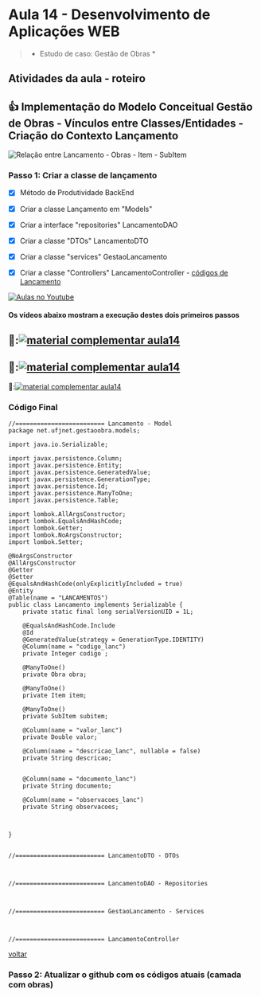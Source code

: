 # Aula 14 - Desenvolvimento de Aplicações WEB

> 
> 
>  * Estudo de caso: Gestão de Obras *


## Atividades da aula - roteiro

## :+1: Implementação do Modelo Conceitual Gestão de Obras - Vínculos entre Classes/Entidades - Criação do Contexto Lançamento

![Relação entre Lancamento - Obras - Item - SubItem](https://github.com/marcoswagner-commits/gestao_obras_aula_daw/blob/f99cca49fd5da210b29f6561a20e5a33c65a049d/documentos/modelo-conceitual-completo.png)

### Passo 1: Criar a classe de lançamento
- [x] Método de Produtividade BackEnd
- [x] Criar a classe Lançamento em "Models"
- [x] Criar a interface "repositories" LancamentoDAO
- [x] Criar a classe "DTOs" LancamentoDTO
- [x] Criar a classe "services" GestaoLancamento
- [x] Criar a classe "Controllers" LancamentoController - [códigos de Lancamento](#código-final)


[![Aulas no Youtube](https://github.com/marcoswagner-commits/gestao_obras_aula_daw/blob/cb3e2ea9547f9ddc831277f07919c3e78451eb92/yt-icon.png)](https://www.youtube.com/channel/UCfO-aJxKLqau0TnL0AfNAvA)
####  Os vídeos abaixo mostram a execução destes dois primeiros passos

🥇:[![material complementar aula14](https://github.com/marcoswagner-commits/gestao_obras_aula_daw/blob/453a8d1cfb45bc3b0c35c4df91cbe8e8dc89b540/documentos/Capa_Aula15.png)](https://www.youtube.com/watch?v=Tzy9ryJpFls)
-
🥈:[![material complementar aula14](https://github.com/marcoswagner-commits/gestao_obras_aula_daw/blob/453a8d1cfb45bc3b0c35c4df91cbe8e8dc89b540/documentos/Capa_Aula15.png)](https://www.youtube.com/watch?v=ljvxBBt5qVc)
-
🥉:[![material complementar aula14](https://github.com/marcoswagner-commits/gestao_obras_aula_daw/blob/453a8d1cfb45bc3b0c35c4df91cbe8e8dc89b540/documentos/Capa_Aula15.png)](https://www.youtube.com/watch?v=sjmjxv4HqEE)



### Código Final

```
//========================= Lancamento - Model
package net.ufjnet.gestaoobra.models;

import java.io.Serializable;

import javax.persistence.Column;
import javax.persistence.Entity;
import javax.persistence.GeneratedValue;
import javax.persistence.GenerationType;
import javax.persistence.Id;
import javax.persistence.ManyToOne;
import javax.persistence.Table;

import lombok.AllArgsConstructor;
import lombok.EqualsAndHashCode;
import lombok.Getter;
import lombok.NoArgsConstructor;
import lombok.Setter;

@NoArgsConstructor
@AllArgsConstructor
@Getter
@Setter
@EqualsAndHashCode(onlyExplicitlyIncluded = true)
@Entity
@Table(name = "LANCAMENTOS")
public class Lancamento implements Serializable {
	private static final long serialVersionUID = 1L;

	@EqualsAndHashCode.Include
	@Id
	@GeneratedValue(strategy = GenerationType.IDENTITY)
	@Column(name = "codigo_lanc")
	private Integer codigo ;
	
	@ManyToOne()
	private Obra obra;
	
	@ManyToOne()
	private Item item;
	
	@ManyToOne()
	private SubItem subitem;
	
	@Column(name = "valor_lanc")
	private Double valor;
	
	@Column(name = "descricao_lanc", nullable = false)
	private String descricao;
	
		
	@Column(name = "documento_lanc")
	private String documento;
	
	@Column(name = "observacoes_lanc")
	private String observacoes;
	
	
	
}


//========================= LancamentoDTO - DTOs



//========================= LancamentoDAO - Repositories



//========================= GestaoLancamento - Services



//========================= LancamentoController

```
[voltar](#passo-1-criar-a-classe-de-lançamento)


### Passo 2: Atualizar o github com os códigos atuais (camada com obras)

